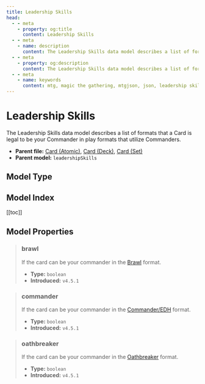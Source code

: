 ```yaml
---
title: Leadership Skills
head:
  - - meta
    - property: og:title
      content: Leadership Skills
  - - meta
    - name: description
      content: The Leadership Skills data model describes a list of formats that a Card is legal to be your Commander in play formats that utilize Commanders.
  - - meta
    - property: og:description
      content: The Leadership Skills data model describes a list of formats that a Card is legal to be your Commander in play formats that utilize Commanders.
  - - meta
    - name: keywords
      content: mtg, magic the gathering, mtgjson, json, leadership skills
---
```


# Leadership Skills

The Leadership Skills data model describes a list of formats that a Card is legal to be your Commander in play formats that utilize Commanders.

- **Parent file:** [Card (Atomic)](/data-models/card-atomic/), [Card (Deck)](/data-models/card-deck/), [Card (Set)](/data-models/card-set/)
- **Parent model:** `leadershipSkills`

## Model Type

<ModelType type="LeadershipSkills" />

## Model Index

<PropertyToggler/>

[[toc]]

## Model Properties

> ### brawl
>
> If the card can be your commander in the [Brawl](https://magic.wizards.com/en/game-info/gameplay/formats/brawl) format.
>
> - **Type:** `boolean`
> - **Introduced:** `v4.5.1`

> ### commander
>
> If the card can be your commander in the [Commander/EDH](https://magic.wizards.com/en/content/commander-format) format.
>
> - **Type:** `boolean`
> - **Introduced:** `v4.5.1`

> ### oathbreaker
>
> If the card can be your commander in the [Oathbreaker](https://oathbreakermtg.org/) format.
>
> - **Type:** `boolean`
> - **Introduced:** `v4.5.1`

